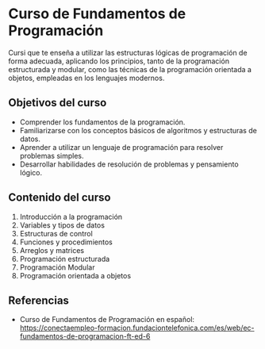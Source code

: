 # Curso de Fundamentos de Programación

Cursi que te enseña a utilizar las estructuras lógicas de programación de forma adecuada, aplicando los principios, tanto de la programación estructurada y modular, como las técnicas de la programación orientada a objetos, empleadas en los lenguajes modernos.

## Objetivos del curso

- Comprender los fundamentos de la programación.
- Familiarizarse con los conceptos básicos de algoritmos y estructuras de datos.
- Aprender a utilizar un lenguaje de programación para resolver problemas simples.
- Desarrollar habilidades de resolución de problemas y pensamiento lógico.

## Contenido del curso

1. Introducción a la programación
2. Variables y tipos de datos
3. Estructuras de control
4. Funciones y procedimientos
5. Arreglos y matrices
6. Programación estructurada
7. Programación Modular
8. Programación orientada a objetos

## Referencias
- Curso de Fundamentos de Programación en español: https://conectaempleo-formacion.fundaciontelefonica.com/es/web/ec-fundamentos-de-programacion-ft-ed-6